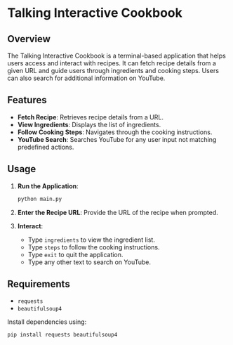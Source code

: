 # Talking Interactive Cookbook

## Overview

The Talking Interactive Cookbook is a terminal-based application that helps users access and interact with recipes. It can fetch recipe details from a given URL and guide users through ingredients and cooking steps. Users can also search for additional information on YouTube.

## Features

- **Fetch Recipe**: Retrieves recipe details from a URL.
- **View Ingredients**: Displays the list of ingredients.
- **Follow Cooking Steps**: Navigates through the cooking instructions.
- **YouTube Search**: Searches YouTube for any user input not matching predefined actions.

## Usage

1. **Run the Application**:

   ```bash
   python main.py
   ```

2. **Enter the Recipe URL**: Provide the URL of the recipe when prompted.

3. **Interact**:
   - Type `ingredients` to view the ingredient list.
   - Type `steps` to follow the cooking instructions.
   - Type `exit` to quit the application.
   - Type any other text to search on YouTube.

## Requirements

- `requests`
- `beautifulsoup4`

Install dependencies using:

```bash
pip install requests beautifulsoup4
```
